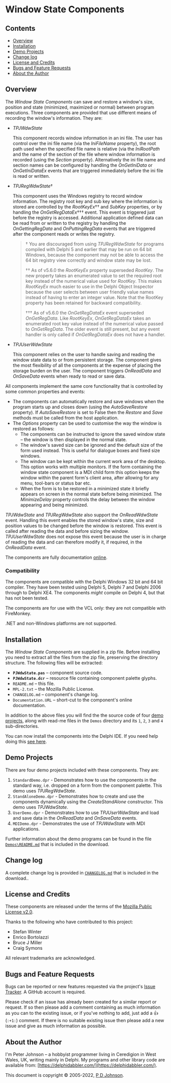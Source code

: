 # Window State Components

## Contents

* [Overview](#overview)
* [Installation](#installation)
* [Demo Projects](#demo-projects)
* [Change log](#change-log)
* [License and Credits](#license-and-credits)
* [Bugs and Feature Requests](#bugs-and-feature-requests)
* [About the Author](#about-the-author)

## Overview

The _Window State Components_ can save and restore a window's size, position and state (minimized, maximized or normal) between program executions. Three components are provided that use different means of recording the window's information. They are:

* _TPJWdwState_

    This component records window information in an ini file. The user has control over the ini file name (via the _IniFileName_ property), the root path used when the specified file name is relative (via the _IniRootPath_ and the name of the section of the file where window information is recorded (using the _Section_ property). Alternatively the ini file name and section names can be configured by handling the _OnGetIniData_ or _OnGetIniDataEx_ events that are triggered immediately before the ini file is read or written.

* _TPJRegWdwState_†

    This component uses the Windows registry to record window information. The registry root key and sub key where the information is stored are controlled by the _RootKeyEx_†† and _SubKey_ properties, or by handling the _OnGetRegDataEx_††† event. This event is triggered just before the registry is accessed. Additional application defined data can be read from or written to the registry by handling the _OnGettingRegData_ and _OnPuttingRegData_ events that are triggered after the component reads or writes the registry.

    > † You are discouraged from using _TPJRegWdwState_ for programs compiled with Delphi 5 and earlier that may be run on 64 bit Windows, because the component may not be able to access the 64 bit registry view correctly and window state may be lost.
    >
    > †† As of v5.6.0 the _RootKeyEx_ property superseded _RootKey_. The new property takes an enumerated value to set the required root key instead of the numerical value used for _RootKey_. This makes _RootKeyEx_ much easier to use in the Delphi Object Inspector because the user selects between user friendly value names instead of having to enter an integer value. Note that the RootKey property has been retained for backward compatibility.
    >
    > ††† As of v5.6.0 the _OnGetRegDataEx_ event superseded _OnGetRegData_. Like _RootKeyEx_, _OnGetRegDataEx_ takes an enumerated root key value instead of the numerical value passed to _OnGetRegData_. The older event is still present, but any event handler is only called if _OnGetRegDataEx_ does not have a handler.

* _TPJUserWdwState_

    This component relies on the user to handle saving and reading the window state data to or from persistent storage. The component gives the most flexibility of all the components at the expense of placing the storage burden on the user. The component triggers _OnReadData_ and _OnSaveData_ events when ready to read or save data.

All components implement the same core functionality that is controlled by some common properties and events:

* The components can automatically restore and save windows when the program starts up and closes down (using the _AutoSaveRestore_ property). If _AutoSaveRestore_ is set to False then the _Restore_ and _Save_ methods must be called from the host application.
* The _Options_ property can be used to customise the way the window is restored as follows:
  * The components can be instructed to ignore the saved window state – the window is then displayed in the normal state.
  * The window's saved size can be ignored and the default size of the form used instead. This is useful for dialogue boxes and fixed size windows.
  * The window can be kept within the current work area of the desktop. This option works with multiple monitors. If the form containing the window state component is a MDI child form this option keeps the window within the parent form's client area, after allowing for any menu, tool-bars or status bar etc.
  * When the form is to be restored in a minimized state it briefly appears on screen in the normal state before being minimized. The _MinimizeDelay_ property controls the delay between the window appearing and being minimized.

_TPJWdwState_ and _TPJRegWdwState_ also support the _OnReadWdwState_ event. Handling this event enables the stored window's state, size and position values to be changed before the window is restored. This event is called after reading the data and before sizing the window. _TPJUserWdwState_ does not expose this event because the user is in charge of reading the data and can therefore modify it, if required, in the _OnReadData_ event.

The components are fully documentation [online](https://delphidabbler.com//url/wdwstate-docs).

### Compatibility

The components are compatible with the Delphi Windows 32 bit and 64 bit compiler. They have been tested using Delphi 5, Delphi 7 and Delphi 2006 through to Delphi XE4. The components _might_ compile on Delphi 4, but that has not been tested.

The components are for use with the VCL only: they are not compatible with FireMonkey.

.NET and non-Windows platforms are not supported.

## Installation

The _Window State Components_ are supplied in a zip file. Before installing you need to extract all the files from the zip file, preserving the directory structure. The following files will be extracted:

* **`PJWdwState.pas`** – component source code.
* **`PJWdwState.dcr`** – resource file containing component palette glyphs.
* `README.md` – this file.
* `MPL-2.txt` – the Mozilla Public License.
* `CHANGELOG.md` – component's change log.
* `Documentation.URL` – short-cut to the component's online documentation.

In addition to the above files you will find the the source code of four [demo projects](#demo-projects), along with read-me files in the `Demos` directory and its `1`, `2`, `3` and `4` sub-directories.

You can now install the components into the Delphi IDE. If you need help doing this [see here](https://delphidabbler.com/url/install-comp).

## Demo Projects

There are four demo projects included with these components. They are:

1. `StandardDemo.dpr` - Demonstrates how to use the components in the standard way, i.e. dropped on a form from the component palette. This demo uses _TPJRegWdwState_.
2. `StandAloneDemo.dpr` - Demonstrates how to create and use the components dynamically using the _CreateStandAlone_ constructor. This demo uses _TPJWdwState_.
3. `UserDemo.dpr` - Demonstrates how to use _TPJUserWdwState_ and load and save data in the _OnReadData_ and _OnSaveData_ events.
4. `MDIDemo.dpr` - Demonstrates the use of _TPJWdwState_ with MDI applications.

Further information about the demo programs can be found in the file [`Demos\README.md`](https://github.com/ddablib/wdwstate/blob/main/Demos/README.md) that is included in the download.

## Change log

A complete change log is provided in [`CHANGELOG.md`](https://github.com/ddablib/wdwstate/blob/main/CHANGELOG.md) that is included in the download..

## License and Credits

These components are released under the terms of the [Mozilla Public License v2.0](https://www.mozilla.org/MPL/2.0/).

Thanks to the following who have contributed to this project:

* Stefan Winter
* Enrico Bortolazzi
* Bruce J Miller
* Craig Symons

All relevant trademarks are acknowledged.

## Bugs and Feature Requests

Bugs can be reported or new features requested via the project's [Issue Tracker](https://github.com/ddablib/wdwstate/issues). A GitHub account is required.

Please check if an issue has already been created for a similar report or request. If so then please add a comment containing as much information as you can to the existing issue, or if you've nothing to add, just add a :+1: (`:+1:`) comment. If there is no suitable existing issue then please add a new issue and give as much information as possible.

## About the Author

I'm Peter Johnson – a hobbyist programmer living in Ceredigion in West Wales, UK, writing mainly in Delphi. My programs and other library code are available from: [https://delphidabbler.com/](https://delphidabbler.com/).

This document is copyright © 2005-2022, [P D Johnson](https://gravatar.com/delphidabbler).
